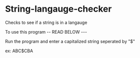 # String-langauge-checker
Checks to see if a string is in a langauge

To use this program -- READ BELOW ---

Run the program and enter a capitalized string seperated by "$"

ex: ABC$CBA 
